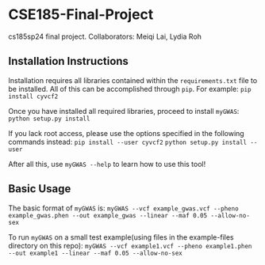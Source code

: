 # CSE185-Final-Project
cs185sp24 final project. Collaborators: Meiqi Lai, Lydia Roh

## Installation Instructions
Installation requires all libraries contained within the `requirements.txt` file to be installed. All of this can be accomplished through `pip`.
For example: `pip install cyvcf2`

Once you have installed all required libraries, proceed to install `myGWAS`:
`python setup.py install`

If you lack root access, please use the options specified in the following commands instead:
`pip install --user cyvcf2`
`python setup.py install --user `

After all this, use `myGWAS --help` to learn how to use this tool!
## Basic Usage
The basic format of `myGWAS` is:
`myGWAS --vcf example_gwas.vcf --pheno example_gwas.phen --out example_gwas --linear --maf 0.05 --allow-no-sex`

To run `myGWAS` on a small test example(using files in the example-files directory on this repo):
`myGWAS --vcf example1.vcf --pheno example1.phen --out example1 --linear --maf 0.05 --allow-no-sex`

